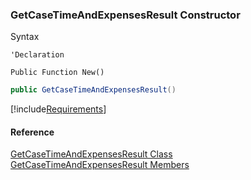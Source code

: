 ﻿### GetCaseTimeAndExpensesResult Constructor

Syntax

```vbnet
'Declaration

Public Function New()
```

```csharp
public GetCaseTimeAndExpensesResult()
```

[!include[Requirements](../partials/requirements.md)]

#### Reference

[GetCaseTimeAndExpensesResult Class](FChoice.Toolkits.Clarify~FChoice.Toolkits.Clarify.Support.GetCaseTimeAndExpensesResult.md)  
[GetCaseTimeAndExpensesResult Members](FChoice.Toolkits.Clarify~FChoice.Toolkits.Clarify.Support.GetCaseTimeAndExpensesResult_members.md)